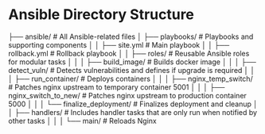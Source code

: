 # Ansible Directory Structure

├── ansible/ # All Ansible-related files
│ ├── playbooks/ # Playbooks and supporting components
│ │ ├── site.yml # Main playbook
│ │ ├── rollback.yml # Rollback playbook
│ │ ├── roles/ # Reusable Ansible roles for modular tasks
│ │ │ ├── build_image/ # Builds docker image
│ │ │ ├── detect_vuln/ # Detects vulnerabilities and defines if upgrade is required
│ │ │ ├── run_container/ # Deploys containers
│ │ │ ├── nginx_temp_switch/ # Patches nginx upstream to temporary container 5001
│ │ │ ├── nginx_switch_to_new/ # Patches nginx upstream to production container 5000
│ │ │ └── finalize_deployment/ # Finalizes deployment and cleanup
│ │ ├── handlers/ # Includes handler tasks that are only run when notified by other tasks
│ │ │ └── main/ # Reloads Nginx
